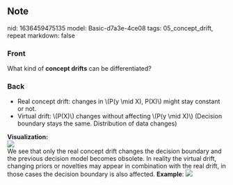 ## Note
nid: 1636459475135
model: Basic-d7a3e-4ce08
tags: 05_concept_drift, repeat
markdown: false

### Front
What kind of <b>concept drifts</b> can be differentiated?

### Back
<ul>
  <li>Real concept drift: changes in \(P(y \mid X), P(X)\) might
  stay constant or not.
  <li>Virtual drift: \(P(X)\) changes without affecting \(P(y \mid
  X)\) (Decision boundary stays the same. Distribution of data
  changes)
</ul>
<div>
  <b>Visualization:</b>
</div>
<div><img src=
"paste-051d8571015bba732f6636966c9e1e9518d86a6b.jpg"></div>
<div>We see that only the real concept drift changes the decision
boundary and the previous decision model becomes obsolete. In
reality the virtual drift, changing priors or novelties may appear
in combination with the real drift, in those cases the decision
boundary is also affected. <b>Example</b>: <img src= 
"paste-c8b2fe06c07d880ee3825aa2b999d40d5d26cc20.jpg"></div>
